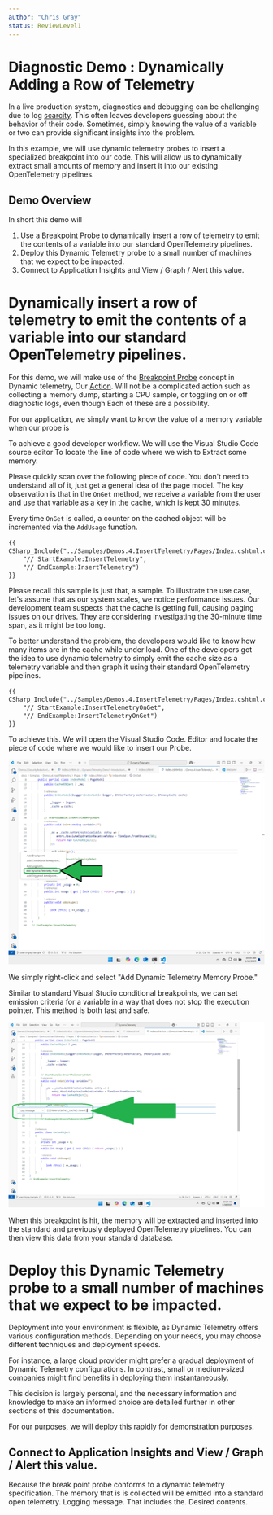 ```yaml
---
author: "Chris Gray"
status: ReviewLevel1
---
```


# Diagnostic Demo : Dynamically Adding a Row of Telemetry
In a live production system, diagnostics and debugging can be challenging due to log [scarcity](./PositionPaper.ScarcityAndHumans.md). This often leaves developers guessing about the behavior of their code. Sometimes, simply knowing the value of a variable or two can provide significant insights into the problem.

In this example, we will use dynamic telemetry probes to insert a specialized breakpoint into our code. This will allow us to dynamically extract small amounts of memory and insert it into our existing OpenTelemetry pipelines.

## Demo Overview

In short this demo will

1. Use a Breakpoint Probe to dynamically insert a row of telemetry to emit the contents of a variable into our standard OpenTelemetry pipelines.
2. Deploy this Dynamic Telemetry probe to a small number of machines that we expect to be impacted.
3. Connect to Application Insights and View / Graph / Alert this value.


# Dynamically insert a row of telemetry to emit the contents of a variable into our standard OpenTelemetry pipelines.

For this demo, we will make use of the [Breakpoint Probe](./Architecture.Probe.Breakpoint.document.md) concept in Dynamic telemetry, Our [Action](./Architecture.Action.Explanation.document.md). Will not be a complicated action such as collecting a memory dump, starting a CPU sample, or toggling on or off diagnostic logs, even though Each of these are a possibility.

For our application, we simply want to know the value of a memory variable when our probe is

To achieve a good developer workflow. We will use the Visual Studio Code source editor To locate the line of code where we wish to Extract some memory.

Please quickly scan over the following piece of code. You don't need to understand all of it, just get a general idea of the page model. The key observation is that in the `OnGet` method, we receive a variable from the user and use that variable as a key in the cache, which is kept 30 minutes.

Every time `OnGet` is called, a counter on the cached object will be incremented via the `AddUsage` function.

```cdocs_include
{{ CSharp_Include("../Samples/Demos.4.InsertTelemetry/Pages/Index.cshtml.cs",
    "// StartExample:InsertTelemetry",
    "// EndExample:InsertTelemetry")
}}
```

Please recall this sample is just that, a sample. To illustrate the use case, let's assume that as our system scales, we notice performance issues. Our development team suspects that the cache is getting full, causing paging issues on our drives. They are considering investigating the 30-minute time span, as it might be too long.

To better understand the problem, the developers would like to know how many items are in the cache while under load. One of the developers got the idea to use dynamic telemetry to simply emit the cache size as a telemetry variable and then graph it using their standard OpenTelemetry pipelines.

```cdocs_include
{{ CSharp_Include("../Samples/Demos.4.InsertTelemetry/Pages/Index.cshtml.cs",
    "// StartExample:InsertTelemetryOnGet",
    "// EndExample:InsertTelemetryOnGet")
}}
```

To achieve this. We will open the Visual Studio Code. Editor and locate the piece of code where we would like to insert our Probe.


![](../orig_media/Demos.4.AddDynamicTracePoint.VSCode.png)

We simply right-click and select "Add Dynamic Telemetry Memory Probe."

Similar to standard Visual Studio conditional breakpoints, we can set emission criteria for a variable in a way that does not stop the execution pointer. This method is both fast and safe.

![](../orig_media/Demos.4.AddDynamicTracePoint.VSCode.AddCacheCount.png)

When this breakpoint is hit, the memory will be extracted and inserted into the standard and previously deployed OpenTelemetry pipelines. You can then view this data from your standard database.


# Deploy this Dynamic Telemetry probe to a small number of machines that we expect to be impacted.

Deployment into your environment is flexible, as Dynamic Telemetry
offers various configuration methods. Depending on your needs, you may
choose different techniques and deployment speeds.

For instance, a large cloud provider might prefer a gradual deployment
of Dynamic Telemetry configurations. In contrast, small or medium-sized
companies might find benefits in deploying them instantaneously.

This decision is largely personal, and the necessary information and
knowledge to make an informed choice are detailed further in other
sections of this documentation.

For our purposes, we will deploy this rapidly for demonstration
purposes.


## Connect to Application Insights and View / Graph / Alert this value.

Because the break point probe conforms to a dynamic telemetry specification. The memory that is is collected will be emitted into a standard open telemetry. Logging message. That includes the. Desired contents.
